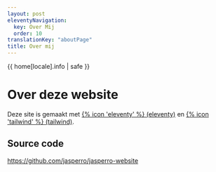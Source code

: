 ```yaml
---
layout: post
eleventyNavigation:
  key: Over Mij
  order: 10
translationKey: "aboutPage"
title: Over mij
---
```

<p>{{ home[locale].info | safe }}</p>

# Over deze website
<p>Deze site is gemaakt met <a href="https://11ty.dev/">{% icon 'eleventy' %} (eleventy)</a> en <a href="https://tailwindcss.com/">{% icon 'tailwind' %} (tailwind)</a>.
</p>

## Source code
https://github.com/jasperro/jasperro-website
